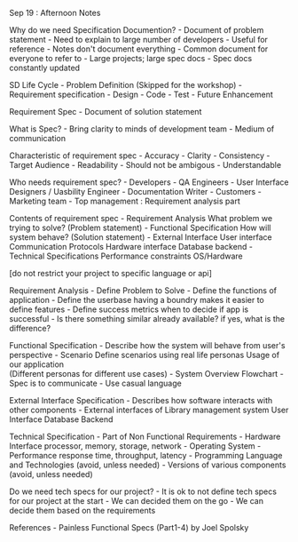 Sep 19 : Afternoon Notes

Why do we need Specification Documention?
    - Document of problem statement
    - Need to explain to large number of developers
    - Useful for reference
    - Notes don't document everything
    - Common document for everyone to refer to
    - Large projects; large spec docs
    - Spec docs constantly updated

SD Life Cycle
    - Problem Definition (Skipped for the workshop)
    - Requirement specification
    - Design
    - Code
    - Test
    - Future Enhancement

Requirement Spec
    - Document of solution statement

What is Spec?
    - Bring clarity to minds of development team
    - Medium of communication

Characteristic of requirement spec
    - Accuracy
    - Clarity
    - Consistency
    - Target Audience
    - Readability
    - Should not be ambigous
    - Understandable

Who needs requirement spec?
    - Developers
    - QA Engineers
    - User Interface Designers / Uasbility Engineer
    - Documentation Writer
    - Customers 
    - Marketing team
    - Top management : Requirement analysis part 

Contents of requirement spec
    - Requirement Analysis
        What problem we trying to solve?
        (Problem statement)
    - Functional Specification
        How will system behave?
        (Solution statement)
    - External Interface
        User interface
        Communication Protocols
        Hardware interface
        Database backend
    - Technical Specifications
        Performance constraints
        OS/Hardware 

[do not restrict your project to specific language or api]

Requirement Analysis
    - Define Problem to Solve
    - Define the functions of application
    - Define the userbase
        having a boundry makes it easier to define features
    - Define success metrics
        when to decide if app is successful
    - Is there something similar already available?
        if yes, what is the difference?

Functional Specification
    - Describe how the system will behave from user's perspective
    - Scenario
        Define scenarios using real life personas
        Usage of our application  
        (Different personas for different use cases)
    - System Overview
        Flowchart
    - Spec is to communicate
    - Use casual language


External Interface Specification
    - Describes how software interacts with other components
    - External interfaces of Library management system
        User Interface
        Database Backend

Technical Specification
    - Part of Non Functional Requirements
    - Hardware Interface
        processor, memory, storage, network
    - Operating System
    - Performance
        response time, throughput, latency
    - Programming Language and Technologies (avoid, unless needed)
    - Versions of various components (avoid, unless needed)

Do we need tech specs for our project?
    - It is ok to not define tech specs for our project at the start
    - We can decided them on the go
    - We can decide them based on the requirements

References
    - Painless Functional Specs (Part1-4) by Joel Spolsky